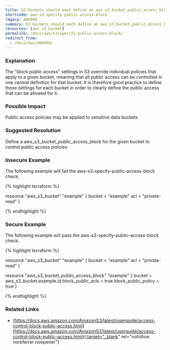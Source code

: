 ```yaml
---
title: S3 buckets should each define an aws_s3_bucket_public_access_block
shortcode: aws-s3-specify-public-access-block
legacy: AWS098
summary: S3 buckets should each define an aws_s3_bucket_public_access_block 
resources: [aws_s3_bucket] 
permalink: /docs/aws/s3/specify-public-access-block/
redirect_from: 
  - /docs/aws/AWS098/
---
```


### Explanation


The "block public access" settings in S3 override individual policies that apply to a given bucket, meaning that all public access can be controlled in one central definition for that bucket. It is therefore good practice to define these settings for each bucket in order to clearly define the public access that can be allowed for it.


### Possible Impact
Public access policies may be applied to sensitive data buckets

### Suggested Resolution
Define a aws_s3_bucket_public_access_block for the given bucket to control public access policies


### Insecure Example

The following example will fail the aws-s3-specify-public-access-block check.

{% highlight terraform %}

resource "aws_s3_bucket" "example" {
	bucket = "example"
	acl = "private-read"
}

{% endhighlight %}



### Secure Example

The following example will pass the aws-s3-specify-public-access-block check.

{% highlight terraform %}

resource "aws_s3_bucket" "example" {
	bucket = "example"
	acl = "private-read"
}
  
resource "aws_s3_bucket_public_access_block" "example" {
	bucket = aws_s3_bucket.example.id
	block_public_acls   = true
	block_public_policy = true
}

{% endhighlight %}



### Related Links


- [https://docs.aws.amazon.com/AmazonS3/latest/userguide/access-control-block-public-access.html](https://docs.aws.amazon.com/AmazonS3/latest/userguide/access-control-block-public-access.html){:target="_blank" rel="nofollow noreferrer noopener"}


